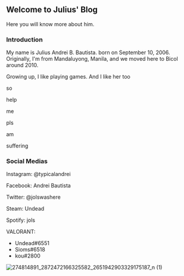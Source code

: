 ## Welcome to Julius' Blog

Here you will know more about him.


### Introduction

My name is Julius Andrei B. Bautista. born on September 10, 2006. Originally, I'm from Mandaluyong, Manila, and we moved here to Bicol around 2010.

Growing up, I like playing games. And I like her too

so

help

me

pls

am

suffering

### Social Medias

Instagram: @typicalandrei

Facebook: Andrei Bautista

Twitter: @jolswashere

Steam: Undead

Spotify: jols

VALORANT: 
- Undead#6551
- Sioms#6518
- kou#2800

![274814891_2872472166325582_2651942903329175187_n (1)](https://user-images.githubusercontent.com/102911230/161437556-a1a76a42-41f6-4b04-a3a9-6587b7d100b7.jpg)
